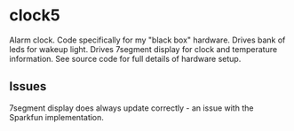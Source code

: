 clock5
======

Alarm clock.
Code specifically for my "black box" hardware.
Drives bank of leds for wakeup light.
Drives 7segment display for clock and temperature information.
See source code for full details of hardware setup.

Issues
------

7segment display does always update correctly - an issue with the Sparkfun implementation.

